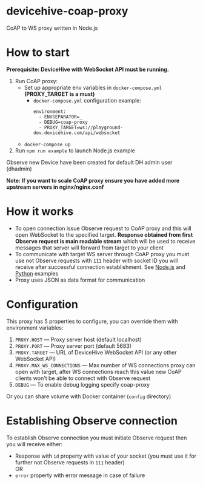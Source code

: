 # devicehive-coap-proxy
CoAP to WS proxy written in Node.js

# How to start
**Prerequisite: DeviceHive with WebSocket API must be running.**

1. Run CoAP proxy:
    - Set up appropriate env variables in `docker-compose.yml` **(PROXY_TARGET is a must)**
        - `docker-compose.yml` configuration example:
            ```
            environment:
              - ENVSEPARATOR=_
              - DEBUG=coap-proxy
              - PROXY_TARGET=ws://playground-dev.devicehive.com/api/websocket
            ```
    - `docker-compose up`
2. Run `npm run example` to launch Node.js example

Observe new Device have been created for default DH admin user (dhadmin)

**Note: If you want to scale CoAP proxy ensure you have added more upstream servers in nginx/nginx.conf**

# How it works
- To open connection issue Observe request to CoAP proxy and this will open WebSocket to the specified target. **Response obtained from first Observe request is main readable stream** which will be used to receive messages that server will forward from target to your client
- To communicate with target WS server through CoAP proxy you must use not Observe requests with `111` header with socket ID you will receive after successful connection establishment. See [Node.js](https://github.com/devicehive/devicehive-coap-proxy/blob/development/examples/createNetworkWithDevice.js#L3) and [Python](https://github.com/devicehive/devicehive-coap-proxy/blob/development/examples/example.py#L22) examples
- Proxy uses JSON as data format for communication

# Configuration
This proxy has 5 properties to configure, you can override them with environment variables:
1. `PROXY.HOST` — Proxy server host (default localhost)
2. `PROXY.PORT` — Proxy server port (default 5683)
3. `PROXY.TARGET` — URL of DeviceHive WebSocket API (or any other WebSocket API)
4. `PROXY.MAX_WS_CONNECTIONS` — Max number of WS connections proxy can open with target, after WS connections reach this value new CoAP clients won't be able to connect with Observe request
5. `DEBUG` — To enable debug logging specify coap-proxy

Or you can share volume with Docker container (`config` directory)

# Establishing Observe connection
To establish Observe connection you must initiate Observe request then you will receive either:
- Response with `id` property with value of your socket (you must use it for further not Observe requests in `111` header)
<br /> OR
- `error` property with error message in case of failure
